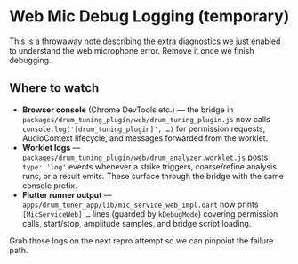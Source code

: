 # Web Mic Debug Logging (temporary)

This is a throwaway note describing the extra diagnostics we just enabled to
understand the web microphone error. Remove it once we finish debugging.

## Where to watch

- **Browser console** (Chrome DevTools etc.) — the bridge in
  `packages/drum_tuning_plugin/web/drum_tuning_plugin.js` now calls
  `console.log('[drum_tuning_plugin]', …)` for permission requests, AudioContext
  lifecycle, and messages forwarded from the worklet.
- **Worklet logs** — `packages/drum_tuning_plugin/web/drum_analyzer.worklet.js`
  posts `type: 'log'` events whenever a strike triggers, coarse/refine analysis
  runs, or a result emits. These surface through the bridge with the same
  console prefix.
- **Flutter runner output** — `apps/drum_tuner_app/lib/mic_service_web_impl.dart`
  now prints `[MicServiceWeb] …` lines (guarded by `kDebugMode`) covering
  permission calls, start/stop, amplitude samples, and bridge script loading.

Grab those logs on the next repro attempt so we can pinpoint the failure path.
